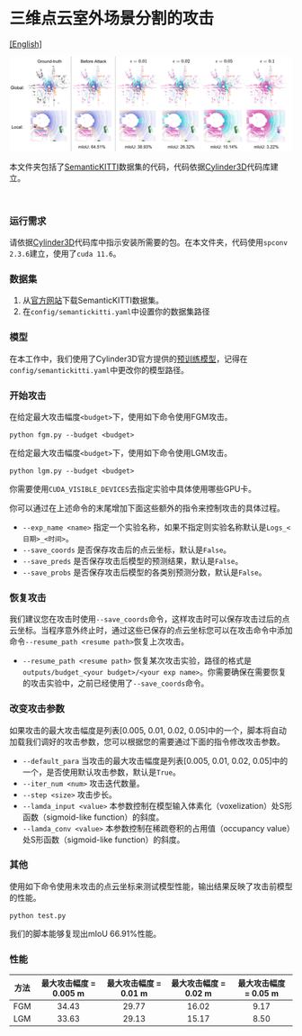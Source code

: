 # 三维点云室外场景分割的攻击

[[English]](README.md)

<p float="left">
    <img src="../../../img/kitti.png" width="800"/>
</p>

本文件夹包括了[SemanticKITTI](http://www.semantic-kitti.org/)数据集的代码，代码依据[Cylinder3D](https://github.com/xinge008/Cylinder3D)代码库建立。

&nbsp;

### 运行需求
请依据[Cylinder3D](https://github.com/xinge008/Cylinder3D)代码库中指示安装所需要的包。在本文件夹，代码使用`spconv 2.3.6`建立，使用了`cuda 11.6`。


### 数据集

1. 从[官方网站](http://www.semantic-kitti.org/dataset.html#download)下载SemanticKITTI数据集。
2. 在`config/semantickitti.yaml`中设置你的数据集路径

### 模型

在本工作中，我们使用了Cylinder3D官方提供的[预训练模型](https://github.com/xinge008/Cylinder3D#pretrained-models)，记得在`config/semantickitti.yaml`中更改你的模型路径。

### 开始攻击

在给定最大攻击幅度`<budget>`下，使用如下命令使用FGM攻击。

```
python fgm.py --budget <budget>
``` 

在给定最大攻击幅度`<budget>`下，使用如下命令使用LGM攻击。

```
python lgm.py --budget <budget>
``` 

你需要使用`CUDA_VISIBLE_DEVICES`去指定实验中具体使用哪些GPU卡。

你可以通过在上述命令的末尾增加下面这些额外的指令来控制攻击的具体过程。

- `--exp_name <name>` 指定一个实验名称，如果不指定则实验名称默认是`Logs_<日期>_<时间>`。
- `--save_coords` 是否保存攻击后的点云坐标，默认是`False`。
- `--save_preds` 是否保存攻击后模型的预测结果，默认是`False`。
- `--save_probs` 是否保存攻击后模型的各类别预测分数，默认是`False`。

### 恢复攻击

我们建议您在攻击时使用`--save_coords`命令，这样攻击时可以保存攻击过后的点云坐标。当程序意外终止时，通过这些已保存的点云坐标您可以在攻击命令中添加命令`--resume_path <resume path>`恢复上次攻击。

- `--resume_path <resume path>` 恢复某次攻击实验，路径的格式是`outputs/budget_<your budget>/<your exp name>`。你需要确保在需要恢复的攻击实验中，之前已经使用了`--save_coords`命令。

### 改变攻击参数

如果攻击的最大攻击幅度是列表[0.005, 0.01, 0.02, 0.05]中的一个，脚本将自动加载我们调好的攻击参数，您可以根据您的需要通过下面的指令修改攻击参数。

- `--default_para` 当攻击的最大攻击幅度是列表[0.005, 0.01, 0.02, 0.05]中的一个，是否使用默认攻击参数，默认是`True`。
- `--iter_num <num>` 攻击迭代数量。
- `--step <size>` 攻击步长。
- `--lamda_input <value>` 本参数控制在模型输入体素化（voxelization）处S形函数（sigmoid-like function）的斜度。
- `--lamda_conv <value>` 本参数控制在稀疏卷积的占用值（occupancy value）处S形函数（sigmoid-like function）的斜度。

### 其他

使用如下命令使用未攻击的点云坐标来测试模型性能，输出结果反映了攻击前模型的性能。

```
python test.py
```

我们的脚本能够复现出mIoU 66.91%性能。

### 性能

| 方法 | 最大攻击幅度 = 0.005 m | 最大攻击幅度 = 0.01 m | 最大攻击幅度 = 0.02 m | 最大攻击幅度 = 0.05 m | 
| :---: | :---: | :---: | :---: | :---: | 
| FGM | 34.43 | 29.77 | 16.02 | 9.17 | 
| LGM | 33.63 | 29.13 | 15.17 | 8.50 | 
